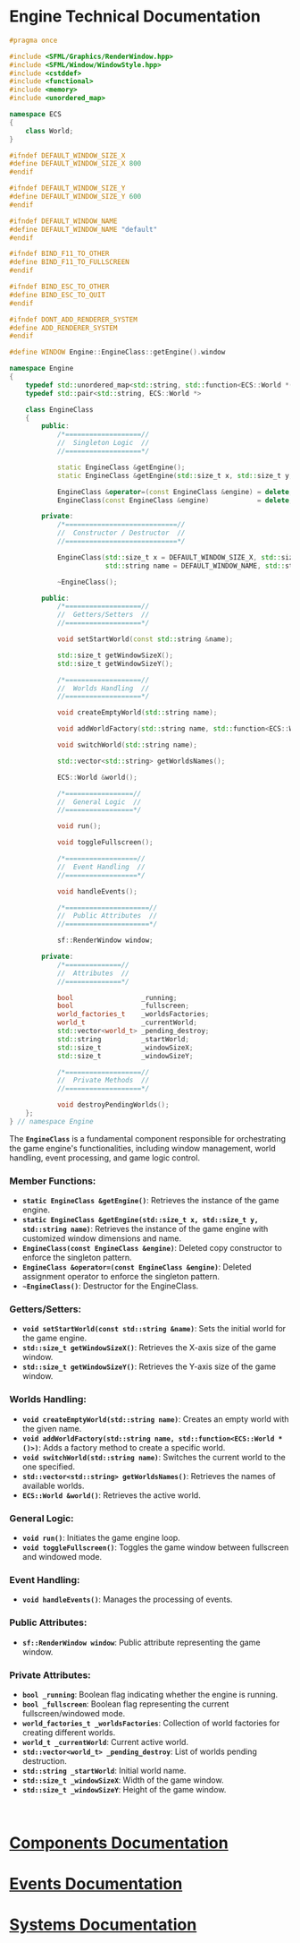 # Engine Technical Documentation

```cpp
#pragma once

#include <SFML/Graphics/RenderWindow.hpp>
#include <SFML/Window/WindowStyle.hpp>
#include <cstddef>
#include <functional>
#include <memory>
#include <unordered_map>

namespace ECS
{
    class World;
}

#ifndef DEFAULT_WINDOW_SIZE_X
#define DEFAULT_WINDOW_SIZE_X 800
#endif

#ifndef DEFAULT_WINDOW_SIZE_Y
#define DEFAULT_WINDOW_SIZE_Y 600
#endif

#ifndef DEFAULT_WINDOW_NAME
#define DEFAULT_WINDOW_NAME "default"
#endif

#ifndef BIND_F11_TO_OTHER
#define BIND_F11_TO_FULLSCREEN
#endif

#ifndef BIND_ESC_TO_OTHER
#define BIND_ESC_TO_QUIT
#endif

#ifndef DONT_ADD_RENDERER_SYSTEM
#define ADD_RENDERER_SYSTEM
#endif

#define WINDOW Engine::EngineClass::getEngine().window

namespace Engine
{
    typedef std::unordered_map<std::string, std::function<ECS::World *()>> world_factories_t;
    typedef std::pair<std::string, ECS::World *>                           world_t;

    class EngineClass
    {
        public:
            /*===================//
            //  Singleton Logic  //
            //===================*/

            static EngineClass &getEngine();
            static EngineClass &getEngine(std::size_t x, std::size_t y, std::string name);

            EngineClass &operator=(const EngineClass &engine) = delete;
            EngineClass(const EngineClass &engine)            = delete;

        private:
            /*============================//
            //  Constructor / Destructor  //
            //============================*/

            EngineClass(std::size_t x = DEFAULT_WINDOW_SIZE_X, std::size_t y = DEFAULT_WINDOW_SIZE_Y,
                        std::string name = DEFAULT_WINDOW_NAME, std::string start_world = DEFAULT_WINDOW_NAME);

            ~EngineClass();

        public:
            /*===================//
            //  Getters/Setters  //
            //===================*/

            void setStartWorld(const std::string &name);

            std::size_t getWindowSizeX();
            std::size_t getWindowSizeY();

            /*===================//
            //  Worlds Handling  //
            //===================*/

            void createEmptyWorld(std::string name);

            void addWorldFactory(std::string name, std::function<ECS::World *()>);

            void switchWorld(std::string name);

            std::vector<std::string> getWorldsNames();

            ECS::World &world();

            /*=================//
            //  General Logic  //
            //=================*/

            void run();

            void toggleFullscreen();

            /*==================//
            //  Event Handling  //
            //==================*/

            void handleEvents();

            /*=====================//
            //  Public Attributes  //
            //=====================*/

            sf::RenderWindow window;

        private:
            /*==============//
            //  Attributes  //
            //==============*/

            bool                 _running;
            bool                 _fullscreen;
            world_factories_t    _worldsFactories;
            world_t              _currentWorld;
            std::vector<world_t> _pending_destroy;
            std::string          _startWorld;
            std::size_t          _windowSizeX;
            std::size_t          _windowSizeY;

            /*===================//
            //  Private Methods  //
            //===================*/

            void destroyPendingWorlds();
    };
} // namespace Engine
```

The **`EngineClass`** is a fundamental component responsible for orchestrating the game engine's functionalities, including window management, world handling, event processing, and game logic control.

### **Member Functions:**

- **`static EngineClass &getEngine()`**: Retrieves the instance of the game engine.
- **`static EngineClass &getEngine(std::size_t x, std::size_t y, std::string name)`**: Retrieves the instance of the game engine with customized window dimensions and name.
- **`EngineClass(const EngineClass &engine)`**: Deleted copy constructor to enforce the singleton pattern.
- **`EngineClass &operator=(const EngineClass &engine)`**: Deleted assignment operator to enforce the singleton pattern.
- **`~EngineClass()`**: Destructor for the EngineClass.

### **Getters/Setters:**

- **`void setStartWorld(const std::string &name)`**: Sets the initial world for the game engine.
- **`std::size_t getWindowSizeX()`**: Retrieves the X-axis size of the game window.
- **`std::size_t getWindowSizeY()`**: Retrieves the Y-axis size of the game window.

### **Worlds Handling:**

- **`void createEmptyWorld(std::string name)`**: Creates an empty world with the given name.
- **`void addWorldFactory(std::string name, std::function<ECS::World *()>)`**: Adds a factory method to create a specific world.
- **`void switchWorld(std::string name)`**: Switches the current world to the one specified.
- **`std::vector<std::string> getWorldsNames()`**: Retrieves the names of available worlds.
- **`ECS::World &world()`**: Retrieves the active world.

### **General Logic:**

- **`void run()`**: Initiates the game engine loop.
- **`void toggleFullscreen()`**: Toggles the game window between fullscreen and windowed mode.

### **Event Handling:**

- **`void handleEvents()`**: Manages the processing of events.

### **Public Attributes:**

- **`sf::RenderWindow window`**: Public attribute representing the game window.

### **Private Attributes:**

- **`bool _running`**: Boolean flag indicating whether the engine is running.
- **`bool _fullscreen`**: Boolean flag representing the current fullscreen/windowed mode.
- **`world_factories_t _worldsFactories`**: Collection of world factories for creating different worlds.
- **`world_t _currentWorld`**: Current active world.
- **`std::vector<world_t> _pending_destroy`**: List of worlds pending destruction.
- **`std::string _startWorld`**: Initial world name.
- **`std::size_t _windowSizeX`**: Width of the game window.
- **`std::size_t _windowSizeY`**: Height of the game window.

&nbsp;


# [Components Documentation](./Engine/Components.md)
# [Events Documentation](./Engine/Events.md)
# [Systems Documentation](./Engine/Systems.md)
